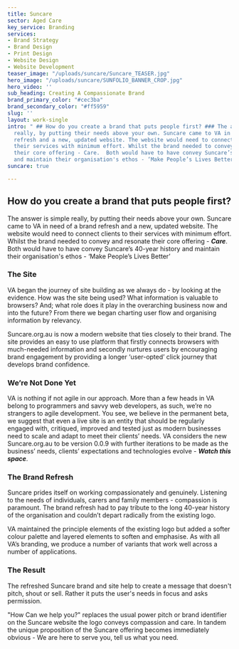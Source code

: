 ```yaml
---
title: Suncare
sector: Aged Care
key_service: Branding
services:
- Brand Strategy
- Brand Design
- Print Design
- Website Design
- Website Development
teaser_image: "/uploads/suncare/Suncare_TEASER.jpg"
hero_image: "/uploads/suncare/SUNFOLIO_BANNER_CROP.jpg"
hero_video: ''
sub_heading: Creating A Compassionate Brand
brand_primary_color: "#cec3ba"
brand_secondary_color: "#ff5959"
slug: ''
layout: work-single
intro: " ## How do you create a brand that puts people first? ### The answer is simple
  really, by putting their needs above your own. Suncare came to VA in need of a brand
  refresh and a new, updated website. The website would need to connect clients to
  their services with minimum effort. Whilst the brand needed to convey and resonate
  their core offering - Care.  Both would have to have convey Suncare’s 40-year history
  and maintain their organisation's ethos - ‘Make People’s Lives Better’"
suncare: true

---
```

## How do you create a brand that puts people first?

The answer is simple really, by putting their needs above your own. Suncare came to VA in need of a brand refresh and a new, updated website. The website would need to connect clients to their services with minimum effort. Whilst the brand needed to convey and resonate their core offering - **_Care_**. Both would have to have convey Suncare’s 40-year history and maintain their organisation's ethos - ‘Make People’s Lives Better’

### The Site

VA began the journey of site building as we always do - by looking at the evidence. How was the site being used? What information is valuable to browsers? And; what role does it play in the overarching business now and into the future? From there we began charting user flow and organising information by relevancy.

Suncare.org.au is now a modern website that ties closely to their brand. The site provides an easy to use platform that firstly connects browsers with much-needed information and secondly nurtures users by encouraging brand engagement by providing a longer ‘user-opted’ click journey that develops brand confidence.

### We’re Not Done Yet

VA is nothing if not agile in our approach. More than a few heads in VA belong to programmers and savvy web developers, as such, we’re no strangers to agile development. You see, we believe in the permanent beta, we suggest that even a live site is an entity that should be regularly engaged with, critiqued, improved and tested just as modern businesses need to scale and adapt to meet their clients’ needs. VA considers the new Suncare.org.au to be version 0.0.9 with further iterations to be made as the business’ needs, clients’ expectations and technologies evolve - **_Watch this space_**.

### The Brand Refresh

Suncare prides itself on working compassionately and genuinely. Listening to the needs of individuals, carers and family members - compassion is paramount. The brand refresh had to pay tribute to the long 40-year history of the organisation and couldn’t depart radically from the existing logo.

VA maintained the principle elements of the existing logo but added a softer colour palette and layered elements to soften and emphasise. As with all VA’s branding, we produce a number of variants that work well across a number of applications.

### The Result

The refreshed Suncare brand and site help to create a message that doesn't pitch, shout or sell. Rather it puts the user's needs in focus and asks permission.

"How Can we help you?" replaces the usual power pitch or brand identifier on the Suncare website the logo conveys compassion and care. In tandem the unique proposition of the Suncare offering becomes immediately obvious - We are here to serve you, tell us what you need.